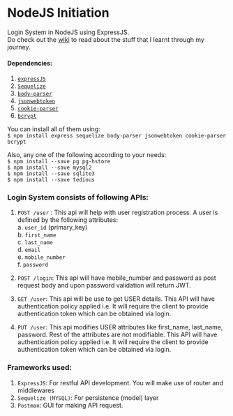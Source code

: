 # NodeJS Initiation
Login System in NodeJS using ExpressJS.  
Do check out the [wiki][wiki] to read about the stuff that I learnt through my journey.

#### Dependencies:
1. [`expressJS`](https://expressjs.com/)
2. [`Sequelize`](http://docs.sequelizejs.com/)
3. [`body-parser`](https://www.npmjs.com/package/body-parser)
4. [`jsonwebtoken`](https://www.npmjs.com/package/jsonwebtoken)
5. [`cookie-parser`](https://www.npmjs.com/package/cookie-parser)
6. [`bcrypt`](https://www.npmjs.com/package/bcrypt)

You can install all of them using:  
`$ npm install express sequelize body-parser jsonwebtoken cookie-parser bcrypt`

Also, any one of the following according to your needs:  
`$ npm install --save pg pg-hstore`  
`$ npm install --save mysql2`  
`$ npm install --save sqlite3`  
`$ npm install --save tedious`

### Login System consists of following APIs:
1. `POST /user` : This api will help with user registration process. A user is defined by the following attributes:  
   a. `user_id` (primary_key)  
   b. `first_name`  
   c. `last_name`  
   d. `email`  
   e. `mobile_number`  
   f. `password`  

2. `POST /login`: This api will have mobile_number and password as post request body and upon password validation will return JWT.

3. `GET /user`: This api will be use to get USER details. This API will have authentication policy applied i.e. It will require the client to provide authentication token which can be obtained via login.

4. `PUT /user`: This api modifies USER attributes like first_name, last_name, password. Rest of the attributes are not modifiable. This API will have authentication policy applied i.e. It will require the client to provide authentication token which can be obtained via login.

### Frameworks used: 
1. `ExpressJS`: For restful API development. You will make use of router and middlewares
2. `Sequelize (MYSQL)`: For persistence (model) layer
3. `Postman`: GUI for making API request.

[wiki]: https://github.com/masquerade817/NodeJS-Initiation/wiki
